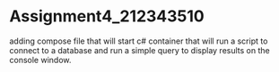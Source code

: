 # Assignment4_212343510
adding compose file that will start c# container that will run a script to connect to a database and run a simple query to display results on the console window.
